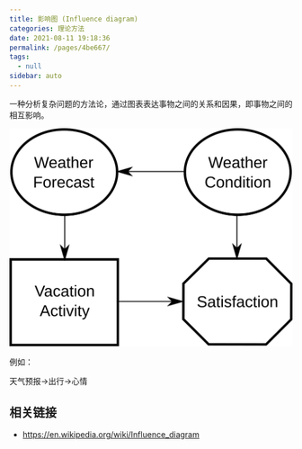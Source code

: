 ```yaml
---
title: 影响图 (Influence diagram)
categories: 理论方法
date: 2021-08-11 19:18:36
permalink: /pages/4be667/
tags: 
  - null
sidebar: auto
---
```


一种分析复杂问题的方法论，通过图表表达事物之间的关系和因果，即事物之间的相互影响。

![例子](././influence-diagram/simple-influence-diagram.svg)

例如：

天气预报->出行->心情

## 相关链接
- https://en.wikipedia.org/wiki/Influence_diagram

